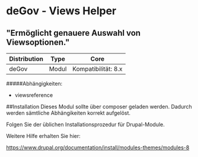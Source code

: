 # deGov - Views Helper
## "Ermöglicht genauere Auswahl von Viewsoptionen."

Distribution | Type | Core
--- | --- | ---
deGov | Modul |  Kompatibilität: 8.x

#####Abhängigkeiten:
  - viewsreference

##Installation
Dieses Modul sollte über composer geladen werden. Dadurch werden sämtliche Abhängikeiten korrekt aufgelöst.

Folgen Sie der üblichen Installationsprozedur für Drupal-Module.

Weitere Hilfe erhalten Sie hier:

https://www.drupal.org/documentation/install/modules-themes/modules-8
